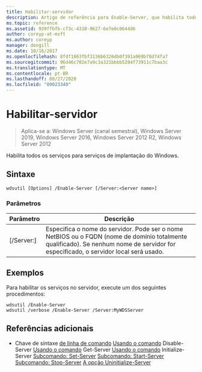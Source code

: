 ```yaml
---
title: Habilitar-servidor
description: Artigo de referência para Enable-Server, que habilita todos os serviços para serviços de implantação do Windows.
ms.topic: reference
ms.assetid: 939ffbfb-cf3c-4310-9627-6e7e0c0644d6
author: coreyp-at-msft
ms.author: coreyp
manager: dongill
ms.date: 10/16/2017
ms.openlocfilehash: 8fdf1863fbf3136b6326db0f391a969b78d74fa7
ms.sourcegitcommit: 96d46c702e7a9c3a321bbbb5284f73911c7baa3c
ms.translationtype: MT
ms.contentlocale: pt-BR
ms.lasthandoff: 08/27/2020
ms.locfileid: "89023340"
---
```

# <a name="enable-server"></a>Habilitar-servidor

> Aplica-se a: Windows Server (canal semestral), Windows Server 2019, Windows Server 2016, Windows Server 2012 R2, Windows Server 2012

Habilita todos os serviços para serviços de implantação do Windows.

## <a name="syntax"></a>Sintaxe
```
wdsutil [Options] /Enable-Server [/Server:<Server name>]
```
### <a name="parameters"></a>Parâmetros
|Parâmetro|Descrição|
|-------|--------|
|[/Server:<Server name>]|Especifica o nome do servidor. Pode ser o nome NetBIOS ou o FQDN (nome de domínio totalmente qualificado). Se nenhum nome de servidor for especificado, o servidor local será usado.|
## <a name="examples"></a>Exemplos
Para habilitar os serviços no servidor, execute um dos seguintes procedimentos:
```
wdsutil /Enable-Server
wdsutil /verbose /Enable-Server /Server:MyWDSServer
```
## <a name="additional-references"></a>Referências adicionais
- Chave de sintaxe [de linha de comando](command-line-syntax-key.md) 
 [Usando o comando](using-the-disable-server-command.md) 
 Disable-Server [Usando o comando](using-the-get-server-command.md) 
 Get-Server [Usando o comando](using-the-initialize-server-command.md) 
 Initialize-Server [Subcomando: Set-Server](subcommand-set-server.md) 
 [Subcomando: Start-Server](subcommand-start-server.md) 
 [Subcomando: Stop-Server](subcommand-stop-server.md) 
 [A opção Uninitialize-Server](the-uninitialize-server-option.md)
